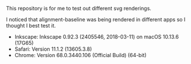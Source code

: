 This repository is for me to test out different svg renderings.

I noticed that alignment-baseline was being rendered in different apps so I thought I best test it.

- Inkscape: Inkscape 0.92.3 (2405546, 2018-03-11) on macOS 10.13.6 (17G65)
- Safari: Version 11.1.2 (13605.3.8)
- Chrome: Version 68.0.3440.106 (Official Build) (64-bit)
